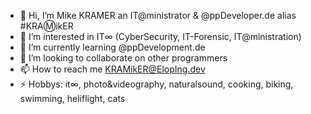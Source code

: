 - 👋 Hi, I’m Mike KRAMER an IT@ministrator & @ppDeveloper.de alias #KRAⓂ️ikER
- 👀 I’m interested in IT∞ (CyberSecurity, IT-Forensic, IT@ministration)
- 🌱 I’m currently learning @ppDevelopment.de
- 💞️ I’m looking to collaborate on other programmers
- 📫 How to reach me KRAMikER@ElopIng.dev
- ⚡ Hobbys: it∞, photo&videography, naturalsound, cooking, biking, swimming, heliflight, cats

<!---
AppEntwickler/AppEntwickler is a ✨ special ✨ repository because its `README.md` (this file) appears on your GitHub profile.
You can click the Preview link to take a look at your changes.
--->
